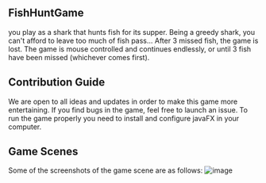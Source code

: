 ## FishHuntGame
you play as a shark that hunts fish for its supper.
Being a greedy shark, you can't afford to leave too much
of fish pass... After 3 missed fish, the game is lost.
The game is mouse controlled and continues endlessly,
or until 3 fish have been missed (whichever comes first).

## Contribution Guide 
We are open to all ideas and updates in order to make this game more entertaining.
If you find bugs in the game, feel free to launch an issue.
To run the game properly you need to install and configure javaFX in your computer.     

## Game Scenes

Some of the screenshots of the game scene are as follows:
![image](Game/Images/logo.png)
